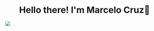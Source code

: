 <div align="center">
<h1 align="center">Hello there! I'm Marcelo Cruz👋</h1>
</div>
<img src="https://i.imgur.com/weNbhGZ.png">
